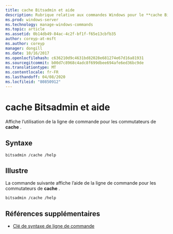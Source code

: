 ```yaml
---
title: cache Bitsadmin et aide
description: Rubrique relative aux commandes Windows pour le **cache Bitsadmin et l’aide**, qui affiche l’utilisation de la ligne de commande pour les commutateurs de **cache** .
ms.prod: windows-server
ms.technology: manage-windows-commands
ms.topic: article
ms.assetid: 0b14db49-84ac-4c2f-bf1f-f65e13cbfb35
author: coreyp-at-msft
ms.author: coreyp
manager: dongill
ms.date: 10/16/2017
ms.openlocfilehash: c636210d9c4631bd82028e681274e67d16a81931
ms.sourcegitcommit: b00d7c8968c4adc8f699dbee694afe6ed36bc9de
ms.translationtype: MT
ms.contentlocale: fr-FR
ms.lasthandoff: 04/08/2020
ms.locfileid: "80850912"
---
```

# <a name="bitsadmin-cache-and-help"></a>cache Bitsadmin et aide

Affiche l’utilisation de la ligne de commande pour les commutateurs de **cache** .

## <a name="syntax"></a>Syntaxe

```
bitsadmin /cache /help
```

## <a name="examples"></a><a name=BKMK_examples></a>Illustre

La commande suivante affiche l’aide de la ligne de commande pour les commutateurs de **cache** .

```
bitsadmin /cache /help
```

## <a name="additional-references"></a>Références supplémentaires

- [Clé de syntaxe de ligne de commande](command-line-syntax-key.md)